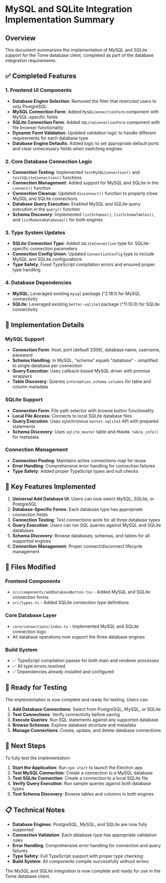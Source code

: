 # MySQL and SQLite Integration Implementation Summary

## Overview
This document summarizes the implementation of MySQL and SQLite support for the Tome database client, completed as part of the database integration requirements.

## ✅ Completed Features

### 1. Frontend UI Components
- **Database Engine Selection**: Removed the filter that restricted users to only PostgreSQL
- **MySQL Connection Form**: Added `MySQLConnectionForm` component with MySQL-specific fields
- **SQLite Connection Form**: Added `SQLiteConnectionForm` component with file browser functionality
- **Dynamic Form Validation**: Updated validation logic to handle different requirements for each database type
- **Database Engine Defaults**: Added logic to set appropriate default ports and clear unnecessary fields when switching engines

### 2. Core Database Connection Logic
- **Connection Testing**: Implemented `testMySQLConnection()` and `testSQLiteConnection()` functions
- **Connection Management**: Added support for MySQL and SQLite in the `connect()` function
- **Connection Cleanup**: Updated `disconnect()` function to properly close MySQL and SQLite connections
- **Database Query Execution**: Enabled MySQL and SQLite query execution in the `query()` function
- **Schema Discovery**: Implemented `listSchemas()`, `listSchemaTables()`, and `listRemoteDatabases()` for both engines

### 3. Type System Updates
- **SQLite Connection Type**: Added `SQLiteConnection` type for SQLite-specific connection parameters
- **Connection Config Union**: Updated `ConnectionConfig` type to include MySQL and SQLite configurations
- **Type Safety**: Fixed TypeScript compilation errors and ensured proper type handling

### 4. Database Dependencies
- **MySQL**: Leveraged existing `mysql` package (^2.18.1) for MySQL connectivity
- **SQLite**: Leveraged existing `better-sqlite3` package (^11.10.0) for SQLite connectivity

## 🔧 Implementation Details

### MySQL Support
- **Connection Form**: Host, port (default 3306), database name, username, password
- **Schema Handling**: In MySQL, "schema" equals "database" - simplified to single database per connection
- **Query Execution**: Uses callback-based MySQL driver with promise wrappers
- **Table Discovery**: Queries `information_schema.columns` for table and column metadata

### SQLite Support
- **Connection Form**: File path selector with browse button functionality
- **Local File Access**: Connects to local SQLite database files
- **Query Execution**: Uses synchronous `better-sqlite3` API with prepared statements
- **Schema Discovery**: Uses `sqlite_master` table and `PRAGMA table_info()` for metadata

### Connection Management
- **Connection Pooling**: Maintains active connections map for reuse
- **Error Handling**: Comprehensive error handling for connection failures
- **Type Safety**: Added proper TypeScript types and null checks

## 🎯 Key Features Implemented

1. **Universal Add Database UI**: Users can now select MySQL, SQLite, or PostgreSQL
2. **Database-Specific Forms**: Each database type has appropriate connection fields
3. **Connection Testing**: Test connections work for all three database types
4. **Query Execution**: Users can run SQL queries against MySQL and SQLite databases
5. **Schema Discovery**: Browse databases, schemas, and tables for all supported engines
6. **Connection Management**: Proper connect/disconnect lifecycle management

## 📁 Files Modified

### Frontend Components
- `src/components/addDatabaseButton.tsx` - Added MySQL and SQLite connection forms
- `src/types.ts` - Added SQLite connection type definitions

### Core Database Layer
- `core/connections/index.ts` - Implemented MySQL and SQLite connection logic
- All database operations now support the three database engines

### Build System
- ✅ TypeScript compilation passes for both main and renderer processes
- ✅ All type errors resolved
- ✅ Dependencies already installed and configured

## 🚀 Ready for Testing

The implementation is now complete and ready for testing. Users can:

1. **Add Database Connections**: Select from PostgreSQL, MySQL, or SQLite
2. **Test Connections**: Verify connectivity before saving
3. **Execute Queries**: Run SQL statements against any supported database
4. **Browse Schemas**: Explore database structure and metadata
5. **Manage Connections**: Create, update, and delete database connections

## 🔄 Next Steps

To fully test the implementation:

1. **Start the Application**: Run `npm start` to launch the Electron app
2. **Test MySQL Connection**: Create a connection to a MySQL database
3. **Test SQLite Connection**: Create a connection to a local SQLite file
4. **Verify Query Execution**: Run sample queries against both database types
5. **Test Schema Discovery**: Browse tables and columns in both engines

## 📋 Technical Notes

- **Database Engines**: PostgreSQL, MySQL, and SQLite are now fully supported
- **Connection Validation**: Each database type has appropriate validation rules
- **Error Handling**: Comprehensive error handling for connection and query failures
- **Type Safety**: Full TypeScript support with proper type checking
- **Build System**: All components compile successfully without errors

The MySQL and SQLite integration is now complete and ready for use in the Tome database client.